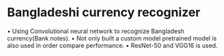 # Bangladeshi currency recognizer
•	Using Convolutional neural network to recognize Bangladesh currency(Bank notes).
•	Not only built a custom model pretrained model is also used in order compare performance.
•	ResNet-50 and VGG16 is used.


